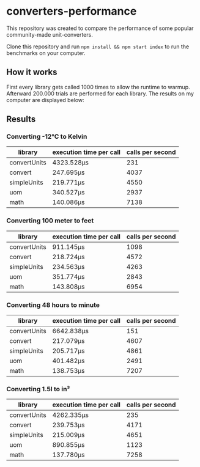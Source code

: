 # converters-performance

This repository was created to compare the performance of some popular community-made unit-converters.

Clone this repository and run `npm install && npm start index` to run the benchmarks on your computer.

## How it works

First every library gets called 1000 times to allow the runtime to warmup. Afterward 200.000 trials are performed for each library. The results on my computer are displayed below:

## Results

### Converting -12°C to Kelvin

<table>
	<thead>
		<tr>
			<th>library</th>
			<th>execution time per call</th>
			<th>calls per second </th>
		</tr>
	</thead>
	<tbody>
		<tr>
			<td>convertUnits</td>
			<td>4323.528μs</td>
			<td>231</td>
		</tr>
		<tr>
			<td>convert</td>
			<td>247.695μs</td>
			<td>4037</td>
		</tr>
		<tr>
			<td>simpleUnits</td>
			<td>219.771μs</td>
			<td>4550</td>
		</tr>
		<tr>
			<td>uom</td>
			<td>340.527μs</td>
			<td>2937</td>
		</tr>
		<tr>
			<td>math</td>
			<td>140.086μs</td>
			<td>7138</td>
		</tr>
	</tbody>
</table>

### Converting 100 meter to feet

<table>
	<thead>
		<tr>
			<th>library</th>
			<th>execution time per call</th>
			<th>calls per second </th>
		</tr>
	</thead>
	<tbody>
		<tr>
			<td>convertUnits</td>
			<td>911.145μs</td>
			<td>1098</td>
		</tr>
		<tr>
			<td>convert</td>
			<td>218.724μs</td>
			<td>4572</td>
		</tr>
		<tr>
			<td>simpleUnits</td>
			<td>234.563μs</td>
			<td>4263</td>
		</tr>
		<tr>
			<td>uom</td>
			<td>351.774μs</td>
			<td>2843</td>
		</tr>
		<tr>
			<td>math</td>
			<td>143.808μs</td>
			<td>6954</td>
		</tr>
	</tbody>
</table>

### Converting 48 hours to minute

<table>
	<thead>
		<tr>
			<th>library</th>
			<th>execution time per call</th>
			<th>calls per second </th>
		</tr>
	</thead>
	<tbody>
		<tr>
			<td>convertUnits</td>
			<td>6642.838μs</td>
			<td>151</td>
		</tr>
		<tr>
			<td>convert</td>
			<td>217.079μs</td>
			<td>4607</td>
		</tr>
		<tr>
			<td>simpleUnits</td>
			<td>205.717μs</td>
			<td>4861</td>
		</tr>
		<tr>
			<td>uom</td>
			<td>401.482μs</td>
			<td>2491</td>
		</tr>
		<tr>
			<td>math</td>
			<td>138.753μs</td>
			<td>7207</td>
		</tr>
	</tbody>
</table>

### Converting 1.5l to in³

<table>
	<thead>
		<tr>
			<th>library</th>
			<th>execution time per call</th>
			<th>calls per second </th>
		</tr>
	</thead>
	<tbody>
		<tr>
			<td>convertUnits</td>
			<td>4262.335μs</td>
			<td>235</td>
		</tr>
		<tr>
			<td>convert</td>
			<td>239.753μs</td>
			<td>4171</td>
		</tr>
		<tr>
			<td>simpleUnits</td>
			<td>215.009μs</td>
			<td>4651</td>
		</tr>
		<tr>
			<td>uom</td>
			<td>890.855μs</td>
			<td>1123</td>
		</tr>
		<tr>
			<td>math</td>
			<td>137.780μs</td>
			<td>7258</td>
		</tr>
	</tbody>
</table>